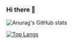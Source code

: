 ### Hi there 👋

<!--
**KaySOHN/KaySOHN** is a ✨ _special_ ✨ repository because its `README.md` (this file) appears on your GitHub profile.

Here are some ideas to get you started:

- 🔭 I’m currently working on ...
- 🌱 I’m currently learning ...
- 👯 I’m looking to collaborate on ...
- 🤔 I’m looking for help with ...
- 💬 Ask me about ...
- 📫 How to reach me: ...
- 😄 Pronouns: ...
- ⚡ Fun fact: ...
-->

![Anurag's GitHub stats](https://github-readme-stats.vercel.app/api?username=KaySOHN&show_icons=true&theme=radical)

[![Top Langs](https://github-readme-stats.vercel.app/api/top-langs/?username=KaySOHN)](https://github.com/KaySOHN/github-readme-stats)

